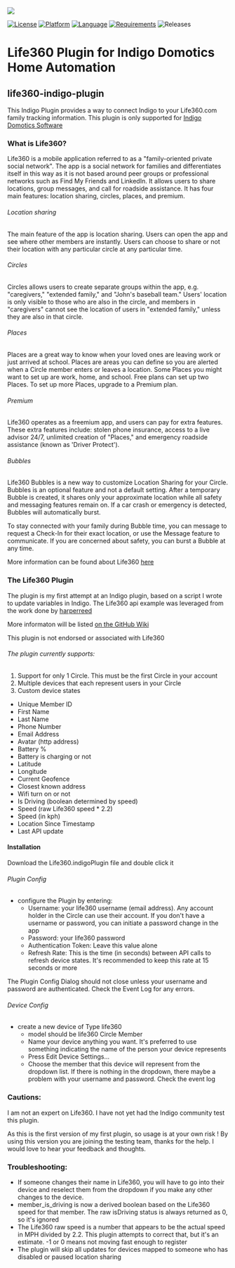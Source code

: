 <img src="https://s2-recruiting.cdn.greenhouse.io/external_greenhouse_job_boards/logos/400/245/300/resized/life360-horizontal-logo-trimmed.png?1558125703" >

[![License](https://img.shields.io/badge/license-MIT-blue.svg?style=flat)](http://mit-license.org)
[![Platform](https://img.shields.io/badge/Platform-Indigo-blueviolet)](https://www.indigodomo.com/) 
[![Language](https://img.shields.io/badge/Language-python%203.10-orange)](https://www.python.org/)
[![Requirements](https://img.shields.io/badge/Requirements-Indigo%20v2022.1%2B-green)](https://www.indigodomo.com/downloads.html)
![Releases](https://img.shields.io/github/release-date/ryanbuckner/life360-plugin?color=red&label=latest%20release)


# Life360 Plugin for Indigo Domotics Home Automation 
## life360-indigo-plugin
This Indigo Plugin provides a way to connect Indigo to your Life360.com family tracking information. This plugin is only supported for [Indigo Domotics Software ](http://www.indigodomo.com)

### What is Life360?

Life360 is a mobile application referred to as a "family-oriented private social network". The app is a social network for families and differentiates itself in this way as it is not based around peer groups or professional networks such as Find My Friends and LinkedIn. It allows users to share locations, group messages, and call for roadside assistance. It has four main features: location sharing, circles, places, and premium.

###### Location sharing
The main feature of the app is location sharing. Users can open the app and see where other members are instantly. Users can choose to share or not their location with any particular circle at any particular time.

###### Circles
Circles allows users to create separate groups within the app, e.g. "caregivers," "extended family," and "John's baseball team." Users' location is only visible to those who are also in the circle, and members in "caregivers" cannot see the location of users in "extended family," unless they are also in that circle.

###### Places
Places are a great way to know when your loved ones are leaving work or just arrived at school. Places are areas you can define so you are alerted when a Circle member enters or leaves a location. Some Places you might want to set up are work, home, and school. Free plans can set up two Places. To set up more Places, upgrade to a Premium plan.

###### Premium
Life360 operates as a freemium app, and users can pay for extra features. These extra features include: stolen phone insurance, access to a live advisor 24/7, unlimited creation of "Places," and emergency roadside assistance (known as 'Driver Protect').

###### Bubbles
Life360 Bubbles is a new way to customize Location Sharing for your Circle. Bubbles is an optional feature and not a default setting. After a temporary Bubble is created, it shares only your approximate location while all safety and messaging features remain on. If a car crash or emergency is detected, Bubbles will automatically burst.

To stay connected with your family during Bubble time, you can message to request a Check-In for their exact location, or use the Message feature to communicate. If you are concerned about safety, you can burst a Bubble at any time.

More information can be found about Life360 [here](https://www.life360.com/support/popular-questions/)

### The Life360 Plugin

The plugin is my first attempt at an Indigo plugin, based on a script I wrote to update variables in Indigo. The Life360 api example was leveraged from the work done by [harperreed](https://github.com/harperreed/life360-python) 

More informaton will be listed [on the GitHub Wiki](https://github.com/ryanbuckner/life360-plugin/wiki)

This plugin is not endorsed or associated with Life360 

###### The plugin currently supports:

1) Support for only 1 Circle. This must be the first Circle in your account
2) Multiple devices that each represent users in your Circle
3) Custom device states
  - Unique Member ID 
  - First Name
  - Last Name
  - Phone Number 
  - Email Address
  - Avatar (http address) 
  - Battery % 
  - Battery is charging or not
  - Latitude 
  - Longitude
  - Current Geofence
  - Closest known address 
  - Wifi turn on or not
  - Is Driving (boolean determined by speed)
  - Speed (raw Life360 speed * 2.2)
  - Speed (in kph)
  - Location Since Timestamp
  - Last API update 

#### Installation

Download the Life360.indigoPlugin file and double click it

###### Plugin Config 
- configure the Plugin by entering:
  - Username: your life360 username (email address). Any account holder in the Circle can use their account. If you don't have a username or password, you can initiate a password change in the app 
  - Password: your life360 password
  - Authentication Token: Leave this value alone
  - Refresh Rate: This is the time (in seconds) between API calls to refresh device states. It's recommended to keep this rate at 15 seconds or more

The Plugin Config Dialog should not close unless your username and password are authenticated.  Check the Event Log for any errors. 

###### Device Config 
- create a new device of Type life360
  - model should be life360 Circle Member 
  - Name your device anything you want. It's preferred to use something indicating the name of the person your device represents
  - Press Edit Device Settings... 
  - Choose the member that this device will represent from the dropdown list. If there is nothing in the dropdown, there maybe a problem with your username and password. Check the event log

### Cautions:

I am not an expert on Life360. I have not yet had the Indigo community test this plugin. 

As this is the first version of my first plugin, so usage is at your own risk ! By using this version you are joining the testing team, thanks for the help.   I would love to hear your feedback and thoughts.

### Troubleshooting:

- If someone changes their name in Life360, you will have to go into their device and reselect them from the dropdown if you make any other changes to the device.
- member_is_driving is now a derived boolean based on the Life360 speed for that member. The raw isDriving status is always returned as 0, so it's ignored
- The Life360 raw speed is a number that appears to be the actual speed in MPH divided by 2.2. This plugin attempts to correct that, but it's an estimate. -1 or 0 means not moving fast enough to register
- The plugin will skip all updates for devices mapped to someone who has disabled or paused location sharing 



